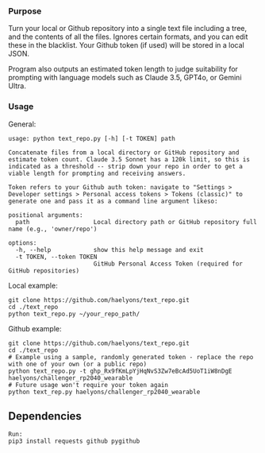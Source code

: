### Purpose
Turn your local or Github repository into a single text file including a tree, and the contents of all the files. Ignores certain formats, and you can edit these in the blacklist. Your Github token (if used) will be stored in a local JSON. 

Program also outputs an estimated token length to judge suitability for prompting with language models such as Claude 3.5, GPT4o, or Gemini Ultra.  

### Usage
General:
```
usage: python text_repo.py [-h] [-t TOKEN] path

Concatenate files from a local directory or GitHub repository and estimate token count. Claude 3.5 Sonnet has a 120k limit, so this is indicated as a threshold -- strip down your repo in order to get a viable length for prompting and receiving answers. 

Token refers to your Github auth token: navigate to "Settings > Developer settings > Personal access tokens > Tokens (classic)" to generate one and pass it as a command line argument likeso:

positional arguments:
  path                  Local directory path or GitHub repository full name (e.g., 'owner/repo')

options:
  -h, --help            show this help message and exit
  -t TOKEN, --token TOKEN
                        GitHub Personal Access Token (required for GitHub repositories)
```

Local example:
```
git clone https://github.com/haelyons/text_repo.git
cd ./text_repo
python text_repo.py ~/your_repo_path/
```

Github example:
```
git clone https://github.com/haelyons/text_repo.git
cd ./text_repo
# Example using a sample, randomly generated token - replace the repo with one of your own (or a public repo)
python text_repo.py -t ghp_Rx9fKmLpYjHqNvS3Zw7eBcAd5UoT1iW8nDgE haelyons/challenger_rp2040_wearable
# Future usage won't require your token again
python text_rep.py haelyons/challenger_rp2040_wearable  
```
## Dependencies
```
Run:
pip3 install requests github pygithub

``` 
